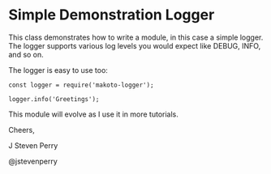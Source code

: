# Simple Demonstration Logger

This class demonstrates how to write a module, in this case a simple logger. The logger supports various log levels you would expect like DEBUG, INFO, and so on.

The logger is easy to use too:

```
const logger = require('makoto-logger');

logger.info('Greetings');
```

This module will evolve as I use it in more tutorials.

Cheers,

J Steven Perry

@jstevenperry